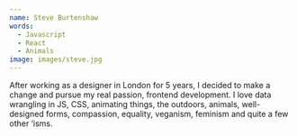 ```yaml
---
name: Steve Burtenshaw
words:
  - Javascript
  - React
  - Animals
image: images/steve.jpg
---
```


After working as a designer in London for 5 years, I decided to make a change and pursue my real passion, frontend development. I love data wrangling in JS, CSS, animating things, the outdoors, animals, well-designed forms, compassion, equality, veganism, feminism and quite a few other ‘isms.

